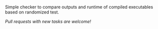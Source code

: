 Simple checker to compare outputs and runtime of compiled executables based on randomized test.

*Pull requests with new tasks are welcome!*
